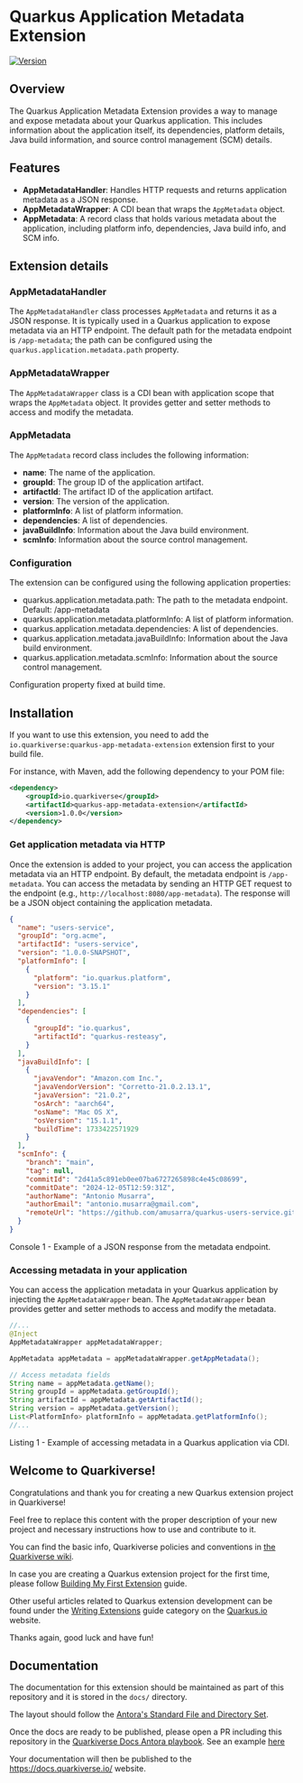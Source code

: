 # Quarkus Application Metadata Extension

[![Version](https://img.shields.io/maven-central/v/io.quarkiverse/quarkus-app-metadata-extension?logo=apache-maven&style=flat-square)](https://central.sonatype.com/artifact/io.quarkiverse/quarkus-app-metadata-extension-parent)

## Overview

The Quarkus Application Metadata Extension provides a way to manage and expose metadata about your Quarkus application. This includes information about the application itself, its dependencies, platform details, Java build information, and source control management (SCM) details.

## Features

- **AppMetadataHandler**: Handles HTTP requests and returns application metadata as a JSON response.
- **AppMetadataWrapper**: A CDI bean that wraps the `AppMetadata` object.
- **AppMetadata**: A record class that holds various metadata about the application, including platform info, dependencies, Java build info, and SCM info.

## Extension details

### AppMetadataHandler

The `AppMetadataHandler` class processes `AppMetadata` and returns it as a JSON response. It is typically used in a Quarkus application to expose metadata via an HTTP endpoint. The default path for the metadata endpoint is `/app-metadata`; the path can be configured using the `quarkus.application.metadata.path` property.

### AppMetadataWrapper

The `AppMetadataWrapper` class is a CDI bean with application scope that wraps the `AppMetadata` object. It provides getter and setter methods to access and modify the metadata.

### AppMetadata

The `AppMetadata` record class includes the following information:
- **name**: The name of the application.
- **groupId**: The group ID of the application artifact.
- **artifactId**: The artifact ID of the application artifact.
- **version**: The version of the application.
- **platformInfo**: A list of platform information.
- **dependencies**: A list of dependencies.
- **javaBuildInfo**: Information about the Java build environment.
- **scmInfo**: Information about the source control management.

### Configuration
The extension can be configured using the following application properties:
- quarkus.application.metadata.path: The path to the metadata endpoint. Default: /app-metadata
- quarkus.application.metadata.platformInfo: A list of platform information.
- quarkus.application.metadata.dependencies: A list of dependencies.
- quarkus.application.metadata.javaBuildInfo: Information about the Java build environment.
- quarkus.application.metadata.scmInfo: Information about the source control management.

Configuration property fixed at build time.

## Installation
If you want to use this extension, you need to add the `io.quarkiverse:quarkus-app-metadata-extension` extension first to your build file.

For instance, with Maven, add the following dependency to your POM file:

```xml
<dependency>
    <groupId>io.quarkiverse</groupId>
    <artifactId>quarkus-app-metadata-extension</artifactId>
    <version>1.0.0</version>
</dependency>
```

### Get application metadata via HTTP
Once the extension is added to your project, you can access the application metadata via an HTTP endpoint. By default, the metadata endpoint is `/app-metadata`. You can access the metadata by sending an HTTP GET request to the endpoint (e.g., `http://localhost:8080/app-metadata`). The response will be a JSON object containing the application metadata.

```json
{
  "name": "users-service",
  "groupId": "org.acme",
  "artifactId": "users-service",
  "version": "1.0.0-SNAPSHOT",
  "platformInfo": [
    {
      "platform": "io.quarkus.platform",
      "version": "3.15.1"
    }
  ],
  "dependencies": [
    {
      "groupId": "io.quarkus",
      "artifactId": "quarkus-resteasy",
    }
  ],
  "javaBuildInfo": [
    {
      "javaVendor": "Amazon.com Inc.",
      "javaVendorVersion": "Corretto-21.0.2.13.1",
      "javaVersion": "21.0.2",
      "osArch": "aarch64",
      "osName": "Mac OS X",
      "osVersion": "15.1.1",
      "buildTime": 1733422571929
    }
  ],
  "scmInfo": {
    "branch": "main",
    "tag": null,
    "commitId": "2d41a5c891eb0ee07ba6727265898c4e45c08699",
    "commitDate": "2024-12-05T12:59:31Z",
    "authorName": "Antonio Musarra",
    "authorEmail": "antonio.musarra@gmail.com",
    "remoteUrl": "https://github.com/amusarra/quarkus-users-service.git"
  }
}
```
Console 1 - Example of a JSON response from the metadata endpoint.

### Accessing metadata in your application
You can access the application metadata in your Quarkus application by injecting the `AppMetadataWrapper` bean. The `AppMetadataWrapper` bean provides getter and setter methods to access and modify the metadata.

```java
//...
@Inject
AppMetadataWrapper appMetadataWrapper;

AppMetadata appMetadata = appMetadataWrapper.getAppMetadata();

// Access metadata fields
String name = appMetadata.getName();
String groupId = appMetadata.getGroupId();
String artifactId = appMetadata.getArtifactId();
String version = appMetadata.getVersion();
List<PlatformInfo> platformInfo = appMetadata.getPlatformInfo();
//...
```
Listing 1 - Example of accessing metadata in a Quarkus application via CDI.

## Welcome to Quarkiverse!

Congratulations and thank you for creating a new Quarkus extension project in Quarkiverse!

Feel free to replace this content with the proper description of your new project and necessary instructions how to use and contribute to it.

You can find the basic info, Quarkiverse policies and conventions in [the Quarkiverse wiki](https://github.com/quarkiverse/quarkiverse/wiki).

In case you are creating a Quarkus extension project for the first time, please follow [Building My First Extension](https://quarkus.io/guides/building-my-first-extension) guide.

Other useful articles related to Quarkus extension development can be found under the [Writing Extensions](https://quarkus.io/guides/#writing-extensions) guide category on the [Quarkus.io](https://quarkus.io) website.

Thanks again, good luck and have fun!

## Documentation

The documentation for this extension should be maintained as part of this repository and it is stored in the `docs/` directory.

The layout should follow the [Antora's Standard File and Directory Set](https://docs.antora.org/antora/2.3/standard-directories/).

Once the docs are ready to be published, please open a PR including this repository in the [Quarkiverse Docs Antora playbook](https://github.com/quarkiverse/quarkiverse-docs/blob/main/antora-playbook.yml#L7). See an example [here](https://github.com/quarkiverse/quarkiverse-docs/pull/1)

Your documentation will then be published to the <https://docs.quarkiverse.io/> website.

